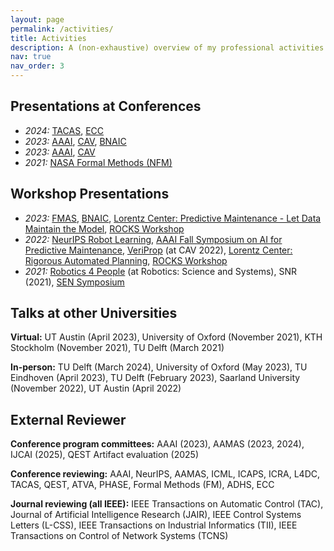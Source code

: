 ```yaml
---
layout: page
permalink: /activities/
title: Activities
description: A (non-exhaustive) overview of my professional activities.
nav: true
nav_order: 3
---
```


Presentations at Conferences
------

- *2024:* [TACAS](https://etaps.org/2024/conferences/tacas/), [ECC](https://ecc24.euca-ecc.org/)
- *2023:* [AAAI](https://aaai-23.aaai.org/), [CAV](https://www.i-cav.org/2023/), [BNAIC](https://bnaic2023.tudelft.nl/)
- *2023:* [AAAI](https://aaai.org/conference/aaai/aaai-22/), [CAV](https://i-cav.org/2022/)
- *2021:* [NASA Formal Methods (NFM)](https://shemesh.larc.nasa.gov/NFM/history.html)

Workshop Presentations
------

- *2023:* [FMAS](https://fmasworkshop.github.io/FMAS2023/), [BNAIC](https://bnaic2023.tudelft.nl/), [Lorentz Center: Predictive Maintenance - Let Data Maintain the Model](https://www.lorentzcenter.nl/site/index.php?pntHandler=WorkshopTemplatePage&pntType=ConPagina&id=1880), [ROCKS Workshop](https://www.modestchecker.net/rocks2023/)
- *2022:* [NeurIPS Robot Learning](http://www.robot-learning.ml/2022/), [AAAI Fall Symposium on AI for Predictive Maintenance](https://autonlab.org/pmx_aaai_fss_2022/), [VeriProp](https://veriprop.github.io/2022/) (at CAV 2022), [Lorentz Center: Rigorous Automated Planning](https://www.lorentzcenter.nl/rigorous-automated-planning-2022.html), [ROCKS Workshop](https://www.modestchecker.net/rocks2022/)
- *2021:* [Robotics 4 People](https://sites.google.com/view/r4p2021/?pli=1) (at Robotics: Science and Systems), SNR (2021), [SEN Symposium](https://www.sen-symposium.nl/)

Talks at other Universities
------
**Virtual:** UT Austin (April 2023), University of Oxford (November 2021), KTH Stockholm (November 2021), TU Delft (March 2021) 

**In-person:** TU Delft (March 2024), University of Oxford (May 2023), TU Eindhoven (April 2023), TU Delft (February 2023), Saarland University (November 2022), UT Austin (April 2022)

External Reviewer
------
**Conference program committees:** AAAI (2023), AAMAS (2023, 2024), IJCAI (2025), QEST Artifact evaluation (2025)

**Conference reviewing:** AAAI, NeurIPS, AAMAS, ICML, ICAPS, ICRA, L4DC, TACAS, QEST, ATVA, PHASE, Formal Methods (FM), ADHS, ECC

**Journal reviewing (all IEEE):** IEEE Transactions on Automatic Control (TAC), Journal of Artificial Intelligence Research (JAIR), IEEE Control Systems Letters (L-CSS), IEEE Transactions on Industrial Informatics (TII), IEEE Transactions on Control of Network Systems (TCNS)

